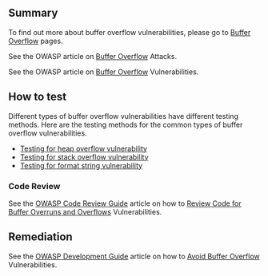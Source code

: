 ## Summary

To find out more about buffer overflow vulnerabilities, please go to
[Buffer Overflow](Buffer_Overflow "wikilink") pages.

See the OWASP article on [Buffer
Overflow](Buffer_overflow_attack "wikilink") Attacks.

See the OWASP article on [Buffer Overflow](Buffer_Overflow "wikilink")
Vulnerabilities.

## How to test

Different types of buffer overflow vulnerabilities have different
testing methods. Here are the testing methods for the common types of
buffer overflow vulnerabilities.

  - [Testing for heap overflow
    vulnerability](Testing_for_Heap_Overflow "wikilink")
  - [Testing for stack overflow
    vulnerability](Testing_for_Stack_Overflow "wikilink")
  - [Testing for format string
    vulnerability](Testing_for_Format_String "wikilink")

### Code Review

See the [OWASP Code Review
Guide](:Category:OWASP_Code_Review_Project "wikilink") article on how to
[Review Code for Buffer Overruns and
Overflows](Reviewing_Code_for_Buffer_Overruns_and_Overflows "wikilink")
Vulnerabilities.

## Remediation

See the [OWASP Development
Guide](:Category:OWASP_Guide_Project "wikilink") article on how to
[Avoid Buffer Overflow](Buffer_Overflows "wikilink") Vulnerabilities.